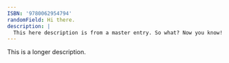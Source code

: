 ```yaml
---
ISBN: '9780062954794'
randomField: Hi there.
description: |
  This here description is from a master entry. So what? Now you know!
---
```


This is a longer description.